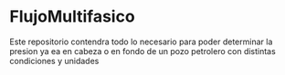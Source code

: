 # FlujoMultifasico
Este repositorio contendra todo lo necesario para poder determinar la presion ya ea en cabeza o en fondo de un pozo petrolero con distintas condiciones y unidades
